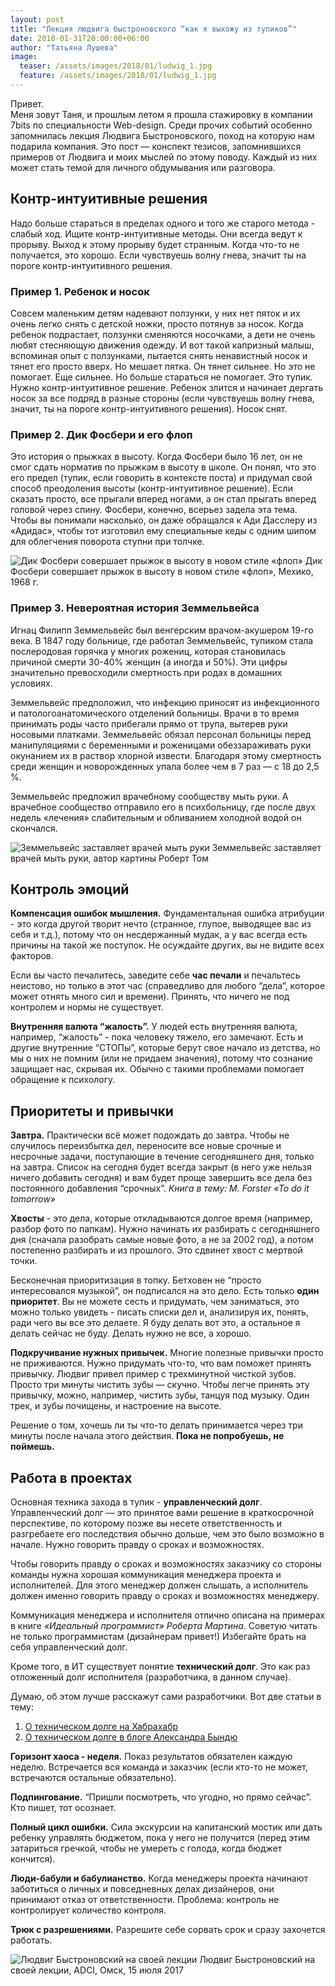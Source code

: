 ```yaml
---
layout: post
title: "Лекция людвига быстроновского “как я выхожу из тупиков”"
date: 2018-01-31T20:00:00+06:00
author: "Татьяна Лушева"
image: 
  teaser: /assets/images/2018/01/ludwig_1.jpg
  feature: /assets/images/2018/01/ludwig_1.jpg
---
```


Привет.  
Меня зовут Таня, и прошлым летом я прошла стажировку в компании 7bits по специальности Web-design. Среди прочих событий особенно запомнилась лекция Людвига Быстроновского, поход на которую нам подарила компания.
Это пост — конспект тезисов, запомнившихся примеров от Людвига и моих мыслей по этому поводу. Каждый из них может стать темой для личного обдумывания или разговора.

## Контр-интуитивные решения

Надо больше стараться в пределах одного и того же старого метода - слабый ход. Ищите контр-интуитивные методы. Они всегда ведут к прорыву. Выход к этому прорыву будет странным. Когда что-то не получается, это хорошо. Если чувствуешь волну гнева, значит ты на пороге контр-интуитивного решения. 

### Пример 1. Ребенок и носок

Совсем маленьким детям надевают ползунки, у них нет пяток и их очень легко снять с детской ножки, просто потянув за носок. Когда ребенок подрастает, ползунки сменяются носочками, а дети не очень любят стесняющую движения одежду. И вот такой капризный малыш, вспоминая опыт с ползунками, пытается снять ненавистный носок и тянет его просто вверх. Но мешает пятка. Он тянет сильнее. Но это не помогает. Еще сильнее. Но больше стараться не помогает. Это тупик. Нужно контр-интуитивное решение. Ребенок злится и начинает дергать носок за все подряд в разные стороны (если чувствуешь волну гнева, значит, ты на пороге контр-интуитивного решения). Носок снят. 

### Пример 2. Дик Фосбери и его флоп

Это история о прыжках в высоту. Когда Фосбери было 16 лет, он не смог сдать норматив по прыжкам в высоту в школе. Он понял, что это его предел (тупик, если говорить в контексте поста) и придумал свой способ преодоления высоты (контр-интуитивное решение). Если сказать просто, все прыгали вперед ногами, а он стал прыгать вперед головой через спину. Фосбери, конечно, всерьез задела эта тема. Чтобы вы понимали насколько, он даже обращался к Ади Дасслеру из «Адидас», чтобы тот изготовил ему специальные кеды с одним шипом для облегчения поворота ступни при толчке.

![Дик Фосбери совершает прыжок в высоту в новом стиле «флоп»](/assets/images/2018/01/ludwig_0.jpg)
Дик Фосбери совершает прыжок в высоту в новом стиле «флоп», Мехико, 1968 г.

### Пример 3. Невероятная история Земмельвейса

Игнац Филипп Земмельвейс был венгерским врачом-акушером 19-го века. 
В 1847 году больнице, где работал Земмельвейс, тупиком стала послеродовая горячка у многих рожениц, которая становилась причиной смерти 30-40% женщин (а иногда и 50%). Эти цифры значительно превосходили смертность при родах в домашних условиях. 

Земмельвейс предположил, что инфекцию приносят из инфекционного и патологоанатомического отделений больницы. Врачи в то время принимать роды часто прибегали прямо от трупа, вытерев руки носовыми платками. Земмельвейс обязал персонал больницы перед манипуляциями с беременными и роженицами обеззараживать руки окунанием их в раствор хлорной извести. Благодаря этому смертность среди женщин и новорожденных упала более чем в 7 раз — с 18 до 2,5 %. 

Земмельвейс предложил врачебному сообществу мыть руки. А врачебное сообщество отправило его в психбольницу, где после двух недель «лечения» слабительным и обливанием холодной водой он скончался. 

![Земмельвейс заставляет врачей мыть руки](/assets/images/2018/01/ludwig_2.jpg)
Земмельвейс заставляет врачей мыть руки, автор картины Роберт Том

## Контроль эмоций

**Компенсация ошибок мышления.** Фундаментальная ошибка атрибуции - это когда другой творит нечто (странное, глупое, выводящее вас из себя и т.д.), потому что он несдержанный мудак, а у вас всегда есть причины на такой же поступок. Не осуждайте других, вы не видите всех факторов. 

Если вы часто печалитесь, заведите себе **час печали** и печальтесь неистово, но только в этот час (справедливо для любого “дела”, которое может отнять много сил и времени). Принять, что ничего не под контролем и нормы не существует. 

**Внутренняя валюта “жалость”.** У людей есть внутренняя валюта, например, “жалость” - пока человеку тяжело, его замечают. Есть и другие внутренние “СТОПы”, которые берут свое начало из детства, но мы о них не помним (или не придаем значения), потому что сознание защищает нас, скрывая их. Обычно с такими проблемами помогает обращение к психологу.

## Приоритеты и привычки

**Завтра.** Практически всё может подождать до завтра. Чтобы не случилось переизбытка дел, переносите все новые срочные и несрочные задачи, поступающие в течение сегодняшнего дня, только на завтра. Список на сегодня будет всегда закрыт (в него уже нельзя ничего добавить сегодня) и вам будет проще завершить все дела без постоянного добавления “срочных”. 
*Книга в тему: M. Forster «To do it tomorrow»*

**Хвосты** - это дела, которые откладываются долгое время (например, разбор фото по папкам). Нужно начинать их разбирать с сегодняшнего дня (сначала разобрать самые новые фото, а не за 2002 год), а потом постепенно разбирать и из прошлого. Это сдвинет хвост с мертвой точки. 

Бесконечная приоритизация в топку. Бетховен не “просто интересовался музыкой”, он подписался на это дело. Есть только **один приоритет**. Вы не можете сесть и придумать, чем заниматься, это можно только увидеть - писать списки дел и, анализируя их, понять, ради чего вы все это делаете. Я буду делать вот это, а остальное я делать сейчас не буду. Делать нужно не все, а хорошо. 

**Подкручивание нужных привычек.** Многие полезные привычки просто не приживаются. Нужно придумать что-то, что вам поможет принять привычку. Людвиг привел пример с трехминутной чисткой зубов. Просто три минуты чистить зубы — скучно. Чтобы легче принять эту привычку, можно, например, чистить зубы, танцуя под музыку. Один трек, и зубы почищены, и настроение на высоте.

Решение о том, хочешь ли ты что-то делать принимается через три минуты после начала этого действия. **Пока не попробуешь, не поймешь.**

## Работа в проектах

Основная техника захода в тупик - **управленческий долг**. 
Управленческий долг — это принятое вами решение в краткосрочной перспективе, по которому позже вы несете ответственность и разгребаете его последствия обычно дольше, чем это было возможно в начале. Нужно говорить правду о сроках и возможностях. 

Чтобы говорить правду о сроках и возможностях заказчику со стороны команды нужна хорошая коммуникация менеджера проекта и исполнителей. Для этого менеджер должен слышать, а исполнитель должен именно говорить правду о сроках и возможностях менеджеру. 

Коммуникация менеджера и исполнителя отлично описана на примерах в книге *«Идеальный программист» Роберта Мартина*. Советую читать не только программистам (дизайнерам привет!) 
Избегайте брать на себя управленческий долг.

Кроме того, в ИТ существует понятие **технический долг**. Это как раз отложенный долг исполнителя (разработчика, в данном случае).

Думаю, об этом лучше расскажут сами разработчики. Вот две статьи в тему:
1. [О техническом долге на Хабрахабр](https://habrahabr.ru/post/119490/)
1. [О техническом долге в блоге Александра Бындю](http://blog.byndyu.ru/2008/12/blog-post.html)

**Горизонт хаоса - неделя.** Показ результатов обязателен каждую неделю. Встречается вся команда и заказчик (если кто-то не может, встречаются остальные обязательно). 

**Подпингование.** “Пришли посмотреть, что угодно, но прямо сейчас”. Кто пишет, тот осознает. 

**Полный цикл ошибки.** Сила экскурсии на капитанский мостик или дать ребенку управлять бюджетом, пока у него не получится (перед этим затариться гречкой, чтобы не умереть с голода, когда бюджет кончится).

**Люди-бабули и бабулианство.** Когда менеджеры проекта начинают заботиться о личных и повседневных делах дизайнеров, они принимают отказ от ответственности. Проблема: контроль не контролирует количество контроля. 

**Трюк с разрешениями.** Разрешите себе сорвать срок и сразу захочется работать. 

![Людвиг Быстроновский на своей лекции](/assets/images/2018/01/ludwig_3.jpg)
Людвиг Быстроновский на своей лекции, ADCI, Омск, 15 июля 2017
